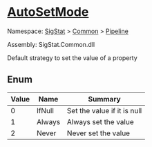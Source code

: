 # [AutoSetMode](./AutoSetMode.md)
Namespace: [SigStat]() > [Common](./../README.md) > [Pipeline](./README.md)

Assembly: SigStat.Common.dll


Default strategy to set the value of a property

##	Enum

| Value | Name | Summary | 
| --- | --- | --- | 
| 0<div style="pointer-events:none; cursor:default; width=500px;"></div>| IfNull| Set the value if it is null<div style="pointer-events:none; cursor:default; width=500px;"></div>| <br>
| 1<div style="pointer-events:none; cursor:default; width=500px;"></div>| Always| Always set the value<div style="pointer-events:none; cursor:default; width=500px;"></div>| <br>
| 2<div style="pointer-events:none; cursor:default; width=500px;"></div>| Never| Never set the value<div style="pointer-events:none; cursor:default; width=500px;"></div>| <br>


